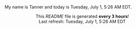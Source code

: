 My name is Tanner and today is Tuesday, July 1, 5:26 AM EDT.

<p align="center">This <i>README</i> file is generated <b>every 3 hours</b>!</br>Last refresh: Tuesday, July 1, 5:26 AM EDT<br /></p>
